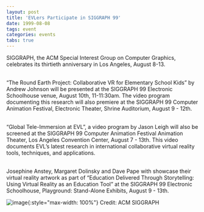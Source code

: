 ```yaml
---
layout: post
title: 'EVLers Participate in SIGGRAPH 99'
date: 1999-08-08
tags: event
categories: events
tabs: true
---
```


SIGGRAPH, the ACM Special Interest Group on Computer Graphics, celebrates its thirtieth anniversary in Los Angeles, August 8-13.<br><br>

&ldquo;The Round Earth Project: Collaborative VR for Elementary School Kids&rdquo; by Andrew Johnson will be presented at the SIGGRAPH 99 Electronic Schoolhouse venue, August 10th, 11-11:30am. The video program documenting this research will also premiere at the SIGGRAPH 99 Computer Animation Festival, Electronic Theater, Shrine Auditorium, August 9 - 12th.<br><br>

&ldquo;Global Tele-Immersion at EVL&rdquo;, a video program by Jason Leigh will also be screened at the SIGGRAPH 99 Computer Animation Festival Animation Theater, Los Angeles Convention Center, August 7 - 13th. This video documents EVL&rsquo;s latest research in international collaborative virtual reality tools, techniques, and applications.<br><br>

Josephine Anstey, Margaret Dolinsky and Dave Pape with showcase their virtual reality artwork as part of &ldquo;Education Delivered Through Storytelling: Using Virtual Reality as an Education Tool&rdquo; at the SIGGRAPH 99 Electronic Schoolhouse, Playground: Stand-Alone Exhibits, August 9 - 13th.

![image](https://www.evl.uic.edu/output/originals/s99.gif-srcw.jpg){:style="max-width: 100%"}
Credit: ACM SIGGRAPH

